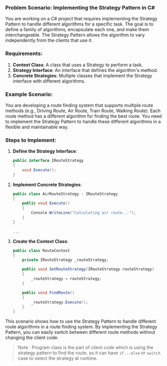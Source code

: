 ﻿### Problem Scenario: Implementing the Strategy Pattern in C#

You are working on a C# project that requires implementing the Strategy Pattern to handle different algorithms for a specific task. The goal is to define a family of algorithms, encapsulate each one, and make them interchangeable. The Strategy Pattern allows the algorithm to vary independently from the clients that use it.

### Requirements:
1. **Context Class**: A class that uses a Strategy to perform a task.
2. **Strategy Interface**: An interface that defines the algorithm's method.
3. **Concrete Strategies**: Multiple classes that implement the Strategy interface with different algorithms.

### Example Scenario:
You are developing a route finding system that supports multiple route methods (e.g., Driving Route, Air Route, Train Route, Walking Route). Each route method has a different algorithm for finding the best route. You need to implement the Strategy Pattern to handle these different algorithms in a flexible and maintainable way.

### Steps to Implement:

1. **Define the Strategy Interface**:
    ```csharp
    public interface IRouteStrategy
    {
        void Execute();
    }
    ```

2. **Implement Concrete Strategies**:
    ```csharp
    public class AirRouteStrategy : IRouteStrategy
    {
        public void Execute()
        {
            Console.WriteLine("Calculating air route...");
        }
    }

    ...
    ```

3. **Create the Context Class**:
    ```csharp
    public class RouteContext
    {
        private IRouteStrategy _routeStrategy;

        public void SetRouteStrategy(IRouteStrategy routeStrategy)
        {
            _routeStrategy = routeStrategy;
        }

        public void FindRoute()
        {
            _routeStrategy.Execute();
        }
    }
    ```

This scenario shows how to use the Strategy Pattern to handle different route algorithms in a route finding system. By implementing the Strategy Pattern, you can easily switch between different route methods without changing the client code.

> Note : Program class is the part of client code which is using the strategy pattern to find the route. so it can have `if...else` or `switch` case to select the strategy at runtime.